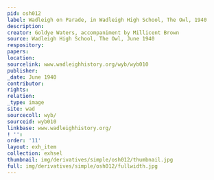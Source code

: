 ```yaml
---
pid: osh012
label: Wadleigh on Parade, in Wadleigh High School, The Owl, 1940
description:
creator: Goldye Waters, accompaniment by Millicent Brown
source: Wadleigh High School, The Owl, June 1940
respository:
papers:
location:
sourcelink: www.wadleighhistory.org/wyb/wyb010
publisher:
_date: June 1940
contributor:
rights:
relation:
_type: image
site: wad
sourcecoll: wyb/
sourceid: wyb010
linkbase: www.wadleighhistory.org/
! '':
order: '11'
layout: exh_item
collection: exhsel
thumbnail: img/derivatives/simple/osh012/thumbnail.jpg
full: img/derivatives/simple/osh012/fullwidth.jpg
---
```

